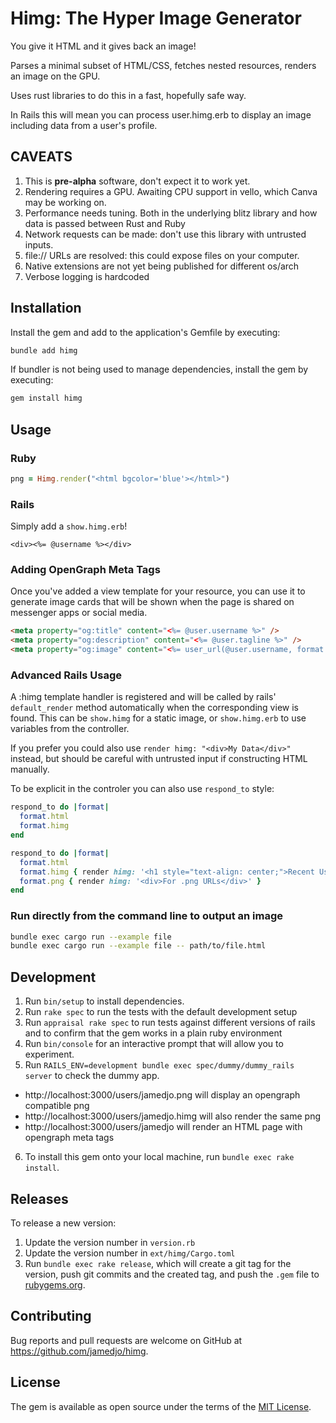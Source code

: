 # Himg: The Hyper Image Generator

You give it HTML and it gives back an image!

Parses a minimal subset of HTML/CSS, fetches nested resources, renders an image on the GPU.

Uses rust libraries to do this in a fast, hopefully safe way.

In Rails this will mean you can process user.himg.erb to display an image including data from a user's profile.

## CAVEATS

1. This is **pre-alpha** software, don't expect it to work yet.
2. Rendering requires a GPU. Awaiting CPU support in vello, which Canva may be working on.
3. Performance needs tuning. Both in the underlying blitz library and how data is passed between Rust and Ruby
4. Network requests can be made: don't use this library with untrusted inputs.
5. file:// URLs are resolved: this could expose files on your computer.
6. Native extensions are not yet being published for different os/arch
7. Verbose logging is hardcoded

## Installation

Install the gem and add to the application's Gemfile by executing:

```bash
bundle add himg
```

If bundler is not being used to manage dependencies, install the gem by executing:

```bash
gem install himg
```

## Usage

### Ruby

```ruby
png = Himg.render("<html bgcolor='blue'></html>") 
```

### Rails

Simply add a `show.himg.erb`!

```erb
<div><%= @username %></div>
```

### Adding OpenGraph Meta Tags

Once you've added a view template for your resource, you can use it to generate image cards that will be shown when the page is shared on messenger apps or social media.

```html
<meta property="og:title" content="<%= @user.username %>" />
<meta property="og:description" content="<%= @user.tagline %>" />
<meta property="og:image" content="<%= user_url(@user.username, format: :png) %>" />
```

### Advanced Rails Usage

A :himg template handler is registered and will be called by rails' `default_render` method automatically when the corresponding view is found. This can be `show.himg` for a static image, or `show.himg.erb` to use variables from the controller.

If you prefer you could also use `render himg: "<div>My Data</div>"` instead, but should be careful with untrusted input if constructing HTML manually.

To be explicit in the controler you can also use `respond_to` style:

```ruby
respond_to do |format|
  format.html
  format.himg
end
```

```ruby
respond_to do |format|
  format.html
  format.himg { render himg: '<h1 style="text-align: center;">Recent Users</h1>' }
  format.png { render himg: '<div>For .png URLs</div>' }
end
```

### Run directly from the command line to output an image

```bash
bundle exec cargo run --example file
bundle exec cargo run --example file -- path/to/file.html
```

## Development

1. Run `bin/setup` to install dependencies.
2. Run `rake spec` to run the tests with the default development setup
3. Run `appraisal rake spec` to run tests against different versions of rails and to confirm that the gem works in a plain ruby environment
4. Run `bin/console` for an interactive prompt that will allow you to experiment.
5. Run `RAILS_ENV=development bundle exec spec/dummy/dummy_rails server` to check the dummy app.
  - http://localhost:3000/users/jamedjo.png will display an opengraph compatible png
  - http://localhost:3000/users/jamedjo.himg will also render the same png
  - http://localhost:3000/users/jamedjo will render an HTML page with opengraph meta tags
6. To install this gem onto your local machine, run `bundle exec rake install`.

## Releases

To release a new version:
1. Update the version number in `version.rb`
2. Update the version number in `ext/himg/Cargo.toml`
3. Run `bundle exec rake release`, which will create a git tag for the version, push git commits and the created tag, and push the `.gem` file to [rubygems.org](https://rubygems.org).

## Contributing

Bug reports and pull requests are welcome on GitHub at https://github.com/jamedjo/himg.

## License

The gem is available as open source under the terms of the [MIT License](https://opensource.org/licenses/MIT).
